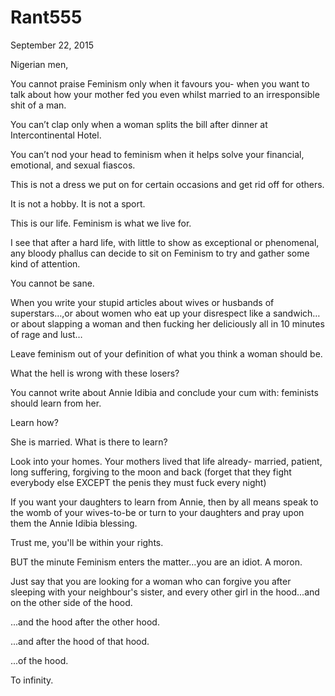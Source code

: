 # Rant555


September 22, 2015

Nigerian men,

You cannot praise Feminism only when it favours you- when you want to talk about how your mother fed you even whilst married to an irresponsible shit of a man.

You can’t clap only when a woman splits the bill after dinner at Intercontinental Hotel.

You can’t nod your head to feminism when it helps solve your financial, emotional, and sexual fiascos.

This is not a dress we put on for certain occasions and get rid off for others.

It is not a hobby. It is not a sport.

This is our life. Feminism is what we live for.

I see that after a hard life, with little to show as exceptional or phenomenal, any bloody phallus can decide to sit on Feminism to try and gather some kind of attention. 

You cannot be sane.

When you write your stupid articles about wives or husbands of superstars…,or about women who eat up your disrespect like a sandwich…or about slapping a woman and then fucking her deliciously all in 10 minutes of rage and lust…

Leave feminism out of your definition of what you think a woman should be.

What the hell is wrong with these losers?

You cannot write about Annie Idibia and conclude your cum with: feminists should learn from her.

Learn how?

She is married. What is there to learn?

Look into your homes. Your mothers lived that life already- married, patient, long suffering, forgiving to the moon and back (forget that they fight everybody else EXCEPT the penis they must fuck every night)

If you want your daughters to learn from Annie, then by all means speak to the womb of your wives-to-be or turn to your daughters and pray upon them the Annie Idibia blessing.

Trust me, you'll be within your rights.

BUT the minute Feminism enters the matter…you are an idiot. A moron.

Just say that you are looking for a woman who can forgive you after sleeping with your neighbour's sister, and every other girl in the hood...and on the other side of the hood.

...and the hood after the other hood.

...and after the hood of that hood.

...of the hood.

To infinity.